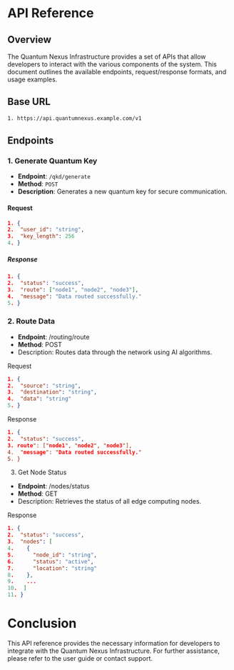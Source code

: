 # API Reference

## Overview

The Quantum Nexus Infrastructure provides a set of APIs that allow developers to interact with the various components of the system. This document outlines the available endpoints, request/response formats, and usage examples.

## Base URL

```bash
1. https://api.quantumnexus.example.com/v1
```


## Endpoints

### 1. Generate Quantum Key

- **Endpoint**: `/qkd/generate`
- **Method**: `POST`
- **Description**: Generates a new quantum key for secure communication.

#### Request

```json
1. {
2.  "user_id": "string",
3.  "key_length": 256
4. }
```

##### Response

```json
1. {
2.  "status": "success",
3.  "route": ["node1", "node2", "node3"],
4.  "message": "Data routed successfully."
5. }
```

### 2. Route Data

- **Endpoint**: /routing/route
- **Method**: POST
- Description: Routes data through the network using AI algorithms.

Request

```json
1. {
2.  "source": "string",
3.  "destination": "string",
4.  "data": "string"
5. }
```

Response

```json
1. {
2.  "status": "success",
3. route": ["node1", "node2", "node3"],
4.  "message": "Data routed successfully."
5. }
```

3. Get Node Status

- **Endpoint**: /nodes/status
- **Method**: GET
- Description: Retrieves the status of all edge computing nodes.

Response

```json
1. {
2.  "status": "success",
3.  "nodes": [
4.    {
5.      "node_id": "string",
6.      "status": "active",
7.      "location": "string"
8.    },
9.    ...
10.  ]
11. }
```

# Conclusion

This API reference provides the necessary information for developers to integrate with the Quantum Nexus Infrastructure. For further assistance, please refer to the user guide or contact support.



